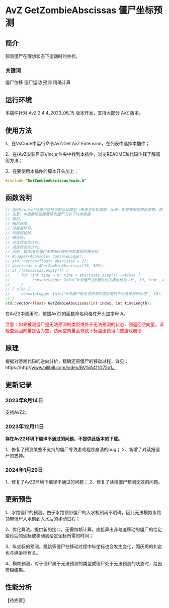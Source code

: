 <!--
 * @Author: qrmd
 * @Date: 2022-06-09 00:03:58
 * @LastEditors: qrmd
 * @LastEditTime: 2024-01-29 23:18:57
 * @Description: 
-->
# AvZ GetZombieAbscissas 僵尸坐标预测

## 简介

预测僵尸在理想状态下运动时的坐标。

### 关键词

僵尸位移 僵尸运动 预测 精确计算

## 运行环境

本插件针对 AvZ 2.4.4_2023_06_15 版本开发，支持大部分 AvZ 版本。

## 使用方法

1、在VsCode中运行命令AvZ:Get AvZ Extension，在列表中选择本插件；

2、在{AvZ安装目录}/inc文件夹中找到本插件，浏览README和代码注释了解调用方法；

3、在要使用本插件的脚本开头加上：
```c++
#include "GetZombieAbscissas/main.h"
```
## 函数说明

```c++
// 返回[index]号僵尸保持当前运动模型（未再次受到减速、冰冻、定身等限制移动效果、进入啃食状态、鸭子僵尸入水、撑杆僵尸遇到植物跳跃等）移动时，未来[timeLength]厘秒内的横坐标向量，如果该僵尸是无法预测的类型或处于无法预测的状态，则返回空向量
// 注意，本函数可能需要读取僵尸的以下内存数据：
// 类型，
// 相对速度，
// 动画循环率，
// 动画起始帧，
// 横坐标，
// 冰冻状态倒计时，
// 减速状态倒计时。
// 示例：输出10号僵尸未来300厘秒内每厘秒的横坐标
// ALogger<AConsole> consoleLogger;
// std::vector<float> abscissas = {};
// abscissas = AGetZombieAbscissas(10, 300);
// if (!abscissas.empty()) {
//     for (int time = 0; time < abscissas.size(); ++time) {
//          consoleLogger.Info("#号僵尸在#厘秒后的横坐标为：#", 10, time, abscissas[time]);
//     }
// } else {
//     consoleLogger.Info("#号僵尸是无法预测的类型或处于无法预测的状态", 10);
// }
std::vector<float> GetZombieAbscissas(int index, int timeLength);
```

在AvZ2中调用时，按照AvZ2的函数命名风格在开头加字母 A。

<font color=red>注意：如果被测僵尸是无法预测的类型或处于无法预测的状态，则返回空向量，请检查返回向量是否为空，访问空向量会导致下标溢出错误而使游戏崩溃</font>

## 原理

根据对游戏代码的逆向分析，精确还原僵尸的移动过程，详见：https://http//www.bilibili.com/video/BV1vA411G75o1。

## 更新记录

### 2023年8月14日

支持AvZ2。

### 2023年12月11日

**存在AvZ2环境下编译不通过的问题，不提供此版本的下载。**  

1、修复了预测某些不支持的僵尸导致游戏程序崩溃的bug；
2、新增了对读报僵尸的支持。

### 2024年1月29日

1、修复了AvZ2环境下编译不通过的问题；
2、修复了读报僵尸预测无效的问题。

## 更新预告

1、水路僵尸的预测。由于水路领带僵尸的入水机制尚不明确，因此无法模拟水路领带僵尸入水前到入水后的移动过程；

2、优化算法。提供新的接口，无需每帧计算，直接算出非匀速移动的僵尸的给定厘秒后的坐标或移动到给定坐标所需的时间；

3、纵坐标的预测。跳跳等僵尸在移动过程中纵坐标也会发生变化，而灰烬的判定也与纵坐标有关。

4、模糊预测，对于僵尸属于无法预测的类型或僵尸处于无法预测的状态时，给出模糊结果。

## 性能分析

【待完善】